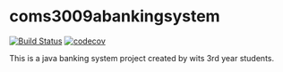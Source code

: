 # coms3009abankingsystem
 [![Build Status](https://travis-ci.com/NeoMaja/coms-3009a-bankingsystem.svg?token=KRJyGJdtUy45xqsuRezk&branch=main)](https://travis-ci.com/NeoMaja/coms-3009a-bankingsystem)
[![codecov](https://codecov.io/gh/NeoMaja/coms-3009a-bankingsystem/branch/main/graph/badge.svg?token=WX9OXZK4WD)](https://codecov.io/gh/NeoMaja/coms-3009a-bankingsystem)

 This is a java banking system project created by wits 3rd year students.

